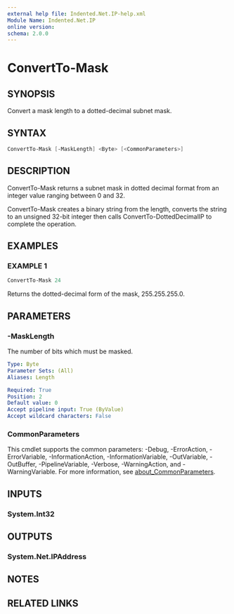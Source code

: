 ```yaml
---
external help file: Indented.Net.IP-help.xml
Module Name: Indented.Net.IP
online version:
schema: 2.0.0
---
```


# ConvertTo-Mask

## SYNOPSIS

Convert a mask length to a dotted-decimal subnet mask.

## SYNTAX

```powershell
ConvertTo-Mask [-MaskLength] <Byte> [<CommonParameters>]
```

## DESCRIPTION

ConvertTo-Mask returns a subnet mask in dotted decimal format from an integer value ranging
between 0 and 32.

ConvertTo-Mask creates a binary string from the length, converts the string to an unsigned 32-bit
integer then calls ConvertTo-DottedDecimalIP to complete the operation.

## EXAMPLES

### EXAMPLE 1

```powershell
ConvertTo-Mask 24
```

Returns the dotted-decimal form of the mask, 255.255.255.0.

## PARAMETERS

### -MaskLength

The number of bits which must be masked.

```yaml
Type: Byte
Parameter Sets: (All)
Aliases: Length

Required: True
Position: 2
Default value: 0
Accept pipeline input: True (ByValue)
Accept wildcard characters: False
```

### CommonParameters

This cmdlet supports the common parameters: -Debug, -ErrorAction, -ErrorVariable,
-InformationAction, -InformationVariable, -OutVariable, -OutBuffer, -PipelineVariable,
-Verbose, -WarningAction, and -WarningVariable. For more information, see
[about_CommonParameters](http://go.microsoft.com/fwlink/?LinkID=113216).

## INPUTS

### System.Int32

## OUTPUTS

### System.Net.IPAddress

## NOTES

## RELATED LINKS
